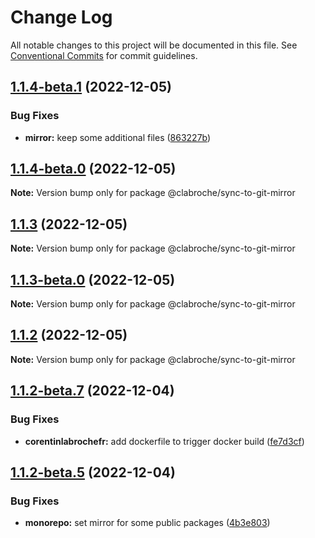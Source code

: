 # Change Log

All notable changes to this project will be documented in this file.
See [Conventional Commits](https://conventionalcommits.org) for commit guidelines.

## [1.1.4-beta.1](https://github.com/clabroche/monorepo/compare/v1.1.4-beta.0...v1.1.4-beta.1) (2022-12-05)

### Bug Fixes

* **mirror:** keep some additional files ([863227b](https://github.com/clabroche/monorepo/commit/863227bc243ebae0aa318679a2b0e608ec6ab361))

## [1.1.4-beta.0](https://github.com/clabroche/monorepo/compare/v1.1.3...v1.1.4-beta.0) (2022-12-05)

**Note:** Version bump only for package @clabroche/sync-to-git-mirror

## [1.1.3](https://github.com/clabroche/monorepo/compare/v1.1.3-beta.0...v1.1.3) (2022-12-05)

**Note:** Version bump only for package @clabroche/sync-to-git-mirror

## [1.1.3-beta.0](https://github.com/clabroche/monorepo/compare/v1.1.2...v1.1.3-beta.0) (2022-12-05)

**Note:** Version bump only for package @clabroche/sync-to-git-mirror

## [1.1.2](https://github.com/clabroche/monorepo/compare/v1.1.2-beta.11...v1.1.2) (2022-12-05)

**Note:** Version bump only for package @clabroche/sync-to-git-mirror

## [1.1.2-beta.7](https://github.com/clabroche/monorepo/compare/v1.1.2-beta.6...v1.1.2-beta.7) (2022-12-04)

### Bug Fixes

* **corentinlabrochefr:** add dockerfile to trigger docker build ([fe7d3cf](https://github.com/clabroche/monorepo/commit/fe7d3cf51633bcf1636d051fcaf3a96e0e15bfba))

## [1.1.2-beta.5](https://github.com/clabroche/monorepo/compare/v1.1.2-beta.4...v1.1.2-beta.5) (2022-12-04)

### Bug Fixes

* **monorepo:** set mirror for some public packages ([4b3e803](https://github.com/clabroche/monorepo/commit/4b3e803093d6cfa6aeff0942da23d9a460fe2b00))
